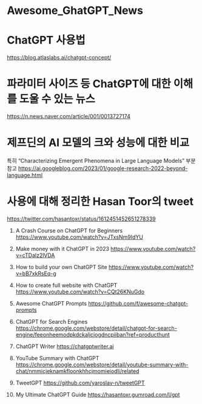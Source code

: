 # Awesome_GhatGPT_News


# ChatGPT 사용법
https://blog.atlaslabs.ai/chatgpt-concept/

# 파라미터 사이즈 등 ChatGPT에 대한 이해를 도울 수 있는 뉴스
https://n.news.naver.com/article/001/0013727174

# 제프딘의 AI 모델의 크와 성능에 대한 비교 
특히 “Characterizing Emergent Phenomena in Large Language Models” 부분 참고
https://ai.googleblog.com/2023/01/google-research-2022-beyond-language.html

# 사용에 대해 정리한 Hasan Toor의 tweet 
https://twitter.com/hasantoxr/status/1612451452651278339
1.  A Crash Course on ChatGPT for Beginners
https://www.youtube.com/watch?v=JTxsNm9IdYU

2. Make money with it ChatGPT in 2023
https://www.youtube.com/watch?v=cTDalz2lVDA

3. How to build your own ChatGPT Site
https://www.youtube.com/watch?v=bB7xkRsEq-g

4. How to create full website with ChatGPT
https://www.youtube.com/watch?v=CQt26KNuGdo

5. Awesome ChatGPT Prompts 
https://github.com/f/awesome-chatgpt-prompts

6. ChatGPT for Search Engines
https://chrome.google.com/webstore/detail/chatgpt-for-search-engine/feeonheemodpkdckaljcjogdncpiiban?ref=producthunt

7. ChatGPT Writer
https://chatgptwriter.ai

8. YouTube Summary with ChatGPT
https://chrome.google.com/webstore/detail/youtube-summary-with-chat/nmmicjeknamkfloonkhhcjmomieiodli/related

9. TweetGPT
https://github.com/yaroslav-n/tweetGPT

10. My Ultimate ChatGPT Guide
https://hasantoxr.gumroad.com/l/gpt
